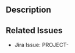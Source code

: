 <!--
We appreciate the effort for this pull request but before that please make sure you read the contribution guidelines, then fill out the blanks below.

Please format the PR title appropriately based on the type of change:
  [<issue>]: <description>
Where <issue> is the related Jira Issue Key.
-->

## Description

<!-- Provide a description here -->

## Related Issues

<!-- List any related Jira issues here -->

- Jira Issue: PROJECT-<num>
